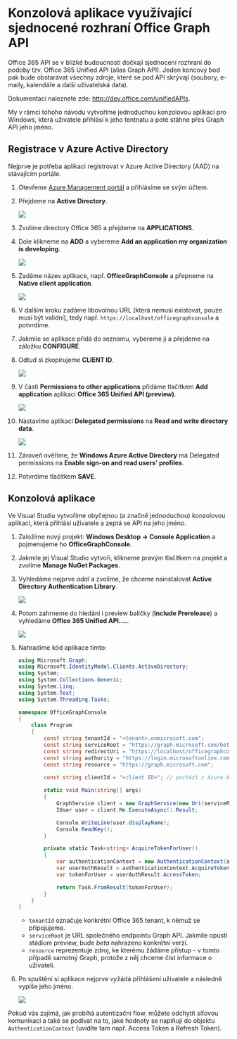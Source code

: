 # Konzolová aplikace využívající sjednocené rozhraní Office Graph API
Office 365 API se v blízké budoucnosti dočkají sjednocení rozhraní do podoby tzv. Office 365 Unified API (alias Graph API). Jeden koncový bod pak bude obstarávat všechny zdroje, které se pod API skrývají (soubory, e-maily, kalendáře a další uživatelská data).

Dokumentaci naleznete zde: http://dev.office.com/unifiedAPIs.

My v rámci tohoho návodu vytvoříme jednoduchou konzolovou aplikaci pro Windows, která uživatele přihlásí k jeho tentnatu a poté stáhne přes Graph API jeho jméno.


## Registrace v Azure Active Directory
Nejprve je potřeba aplikaci registrovat v Azure Active Directory (AAD) na stávajícím portále.

1. Otevřeme [Azure Management portál](https://manage.windowsazure.com) a přihlásíme se svým účtem.
1. Přejdeme na **Active Directory**.

	![](Images/ad-01.png)
	
1. Zvolíme directory Office 365 a přejdeme na **APPLICATIONS**.
1. Dole klikneme na **ADD** a vybereme **Add an application my organization is developing**.

	![](Images/ad-02.png)

1. Zadáme název aplikace, např. **OfficeGraphConsole** a přepneme na **Native client application**.

	![](Images/ad-03.png)
	
1. V dalším kroku zadáme libovolnou URL (která nemusí existovat, pouze musí být validní), tedy např. `https://localhost/officegraphconsole` a potvrdíme.
1. Jakmile se aplikace přidá do seznamu, vybereme ji a přejdeme na záložku **CONFIGURE**.
1. Odtud si zkopírujeme **CLIENT ID**.

	![](Images/ad-04.png)
	
1. V části **Permissions to other applications** přidáme tlačítkem **Add application** aplikaci **Office 365 Unified API (preview)**.

	![](Images/ad-06.png)
	
1. Nastavíme aplikaci **Delegated permissions** na **Read and write directory data**.

	![](Images/ad-07.png)
	
1. Zároveň ověříme, že **Windows Azure Active Directory** má Delegated permissions na **Enable sign-on and read users' profiles**.
1. Potvrdíme tlačítkem **SAVE**.	

## Konzolová aplikace
Ve Visual Studiu vytvoříme obyčejnou (a značně jednoduchou) konzolovou aplikaci, která přihlásí uživatele a zeptá se API na jeho jméno.

1. Založíme nový projekt: **Windows Desktop -> Console Application** a pojmenujeme ho **OfficeGraphConsole**.
1. Jakmile jej Visual Studio vytvoří, klikneme pravým tlačítkem na projekt a zvolíme **Manage NuGet Packages**.
1. Vyhledáme nejprve _adal_ a zvolíme, že chceme nainstalovat **Active Directory Authentication Library**.

	![](Images/adal.png)
	
1. Potom zahrneme do hledání i preview balíčky (**Include Prerelease**) a vyhledáme **Office 365 Unified API....**.

	![](Images/office365api.png)
    
1. Nahradíme kód aplikace tímto:

    ```csharp
    using Microsoft.Graph;
    using Microsoft.IdentityModel.Clients.ActiveDirectory;
    using System;
    using System.Collections.Generic;
    using System.Linq;
    using System.Text;
    using System.Threading.Tasks;
    
    namespace OfficeGraphConsole
    {
        class Program
        {
            const string tenantId = "<tenant>.onmicrosoft.com";
            const string serviceRoot = "https://graph.microsoft.com/beta/" + tenantId; // graph URL má podobu: https://graph.microsoft.com/{version}/{tenantID}
            const string redirectUri = "https://localhost/officegraphconsole";
            const string authority = "https://login.microsoftonline.com/common";
            const string resource = "https://graph.microsoft.com";
    
    		const string clientId = "<client ID>"; // pochází z Azure Active Directory
            
            static void Main(string[] args)
            {
                GraphService client = new GraphService(new Uri(serviceRoot), () => AcquireTokenForUser());
                IUser user = client.Me.ExecuteAsync().Result;
    
                Console.WriteLine(user.displayName);
                Console.ReadKey();
            }
    
            private static Task<string> AcquireTokenForUser()
            {
                var authenticationContext = new AuthenticationContext(authority, false);
                var userAuthResult = authenticationContext.AcquireToken(resource, clientId, new Uri(redirectUri), PromptBehavior.Auto);
                var tokenForUser = userAuthResult.AccessToken;
    
                return Task.FromResult(tokenForUser);
            }
        }
    }
    
    ```
    
    * `tenantId` označuje konkrétní Office 365 tenant, k němuž se připojujeme.
    * `serviceRoot` je URL společného endpointu Graph API. Jakmile opustí stádium preview, bude _beta_ nahrazeno konkrétní verzí.
    * `resource` reprezentuje zdroj, ke kterému žádáme přístup - v tomto případě samotný Graph, protože z něj chceme číst informace o uživateli.
    
1. Po spuštění si aplikace nejprve vyžádá přihlášení uživatele a následně vypíše jeho jméno.

    ![](Images/app.png)
    
Pokud vás zajímá, jak probíhá autentizační flow, můžete odchytit síťovou komunikaci a také se podívat na to, jaké hodnoty se naplňují do objektu `AuthenticationContext` (uvidíte tam např. Access Token a Refresh Token).